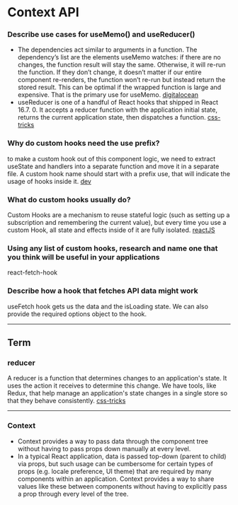 # Context API

### Describe use cases for useMemo() and useReducer()
* The dependencies act similar to arguments in a function. The dependency’s list are the elements useMemo watches: if there are no changes, the function result will stay the same. Otherwise, it will re-run the function. If they don’t change, it doesn’t matter if our entire component re-renders, the function won’t re-run but instead return the stored result. This can be optimal if the wrapped function is large and expensive. That is the primary use for useMemo. [digitalocean](https://www.digitalocean.com/community/tutorials/react-usememo)
* useReducer is one of a handful of React hooks that shipped in React 16.7. 0. It accepts a reducer function with the application initial state, returns the current application state, then dispatches a function. [css-tricks](https://css-tricks.com/getting-to-know-the-usereducer-react-hook/#:~:text=useReducer%20is%20one%20of%20a,state%2C%20then%20dispatches%20a%20function.)
### Why do custom hooks need the use prefix?
to make a custom hook out of this component logic, we need to extract useState and handlers into a separate function and move it in a separate file. A custom hook name should start with a prefix use, that will indicate the usage of hooks inside it. [dev](https://dev.to/spukas/react-hooks-creating-custom-state-hook-300c)
### What do custom hooks usually do?
Custom Hooks are a mechanism to reuse stateful logic (such as setting up a subscription and remembering the current value), but every time you use a custom Hook, all state and effects inside of it are fully isolated. [reactJS](https://reactjs.org/docs/hooks-custom.html#:~:text=Custom%20Hooks%20are%20a%20mechanism,a%20Hook%20gets%20isolated%20state.)
### Using any list of custom hooks, research and name one that you think will be useful in your applications
react-fetch-hook
### Describe how a hook that fetches API data might work
useFetch hook gets us the data and the isLoading state.
We can also provide the required options object to the hook.


<hr>


## Term
### reducer
A reducer is a function that determines changes to an application's state. It uses the action it receives to determine this change. We have tools, like Redux, that help manage an application's state changes in a single store so that they behave consistently. [css-tricks](https://css-tricks.com/understanding-how-reducers-are-used-in-redux/#:~:text=A%20reducer%20is%20a%20function,so%20that%20they%20behave%20consistently.)


<hr>


### Context
* Context provides a way to pass data through the component tree without having to pass props down manually at every level.
* In a typical React application, data is passed top-down (parent to child) via props, but such usage can be cumbersome for certain types of props (e.g. locale preference, UI theme) that are required by many components within an application. Context provides a way to share values like these between components without having to explicitly pass a prop through every level of the tree.